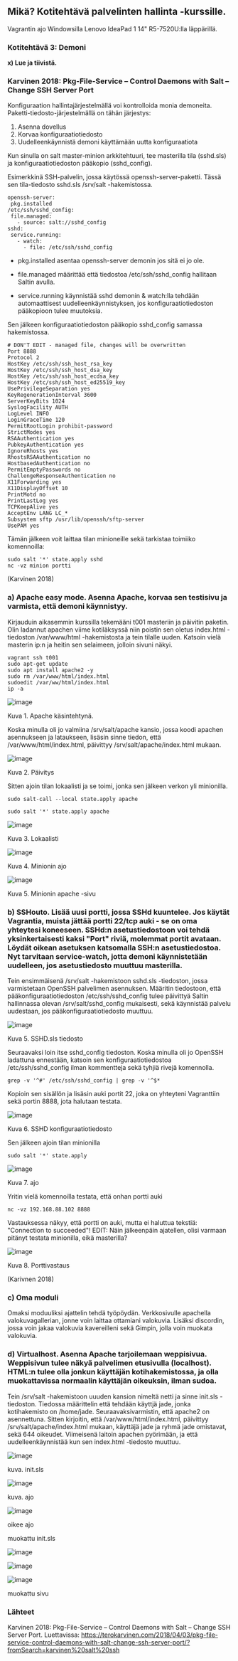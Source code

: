 ## Mikä? Kotitehtävä palvelinten hallinta -kurssille.

Vagrantin ajo Windowsilla Lenovo IdeaPad 1 14" R5-7520U:lla läppärillä.

### Kotitehtävä 3: Demoni

**x) Lue ja tiivistä.**

### Karvinen 2018: Pkg-File-Service – Control Daemons with Salt – Change SSH Server Port

Konfiguraation hallintajärjestelmällä voi kontrolloida monia demoneita. Paketti-tiedosto-järjestelmällä on tähän järjestys:
  1. Asenna dovellus
  2. Korvaa konfiguraatiotiedosto
  3. Uudelleenkäynnistä demoni käyttämään uutta konfiguraatiota

Kun sinulla on salt master-minion arkkitehtuuri, tee masterilla tila (sshd.sls) ja konfiguraatiotiedoston pääkopio (sshd_config).


Esimerkkinä SSH-palvelin, jossa käytössä openssh-server-paketti. Tässä sen tila-tiedosto sshd.sls /srv/salt -hakemistossa. 

```
openssh-server:
 pkg.installed
/etc/ssh/sshd_config:
 file.managed:
   - source: salt://sshd_config
sshd:
 service.running:
   - watch:
     - file: /etc/ssh/sshd_config
```

- pkg.installed asentaa openssh-server demonin jos sitä ei jo ole.

- file.managed määrittää että tiedostoa /etc/ssh/sshd_config hallitaan Saltin avulla.

- service.running käynnistää sshd demonin & watch:lla tehdään automaattisest uudelleenkäynnistyksen, jos konfiguraatiotiedoston pääkopioon tulee muutoksia. 

Sen jälkeen konfiguraatiotiedoston pääkopio sshd_config samassa hakemistossa.

```
# DON'T EDIT - managed file, changes will be overwritten
Port 8888
Protocol 2
HostKey /etc/ssh/ssh_host_rsa_key
HostKey /etc/ssh/ssh_host_dsa_key
HostKey /etc/ssh/ssh_host_ecdsa_key
HostKey /etc/ssh/ssh_host_ed25519_key
UsePrivilegeSeparation yes
KeyRegenerationInterval 3600
ServerKeyBits 1024
SyslogFacility AUTH
LogLevel INFO
LoginGraceTime 120
PermitRootLogin prohibit-password
StrictModes yes
RSAAuthentication yes
PubkeyAuthentication yes
IgnoreRhosts yes
RhostsRSAAuthentication no
HostbasedAuthentication no
PermitEmptyPasswords no
ChallengeResponseAuthentication no
X11Forwarding yes
X11DisplayOffset 10
PrintMotd no
PrintLastLog yes
TCPKeepAlive yes
AcceptEnv LANG LC_*
Subsystem sftp /usr/lib/openssh/sftp-server
UsePAM yes
```

Tämän jälkeen voit laittaa tilan minioneille sekä tarkistaa toimiiko komennoilla:

```
sudo salt '*' state.apply sshd
nc -vz minion portti
````

(Karvinen 2018)



### a) Apache easy mode. Asenna Apache, korvaa sen testisivu ja varmista, että demoni käynnistyy.

Kirjauduin aikasemmin kurssilla tekemääni t001 masteriin ja päivitin paketin. Olin ladannut apachen viime kotiläksyssä niin poistin sen oletus index.html -tiedoston /var/www/html -hakemistosta ja tein tilalle uuden. Katsoin vielä masterin ip:n ja heitin sen selaimeen, jolloin sivuni näkyi.

```
vagrant ssh t001
sudo apt-get update
sudo apt install apache2 -y
sudo rm /var/www/html/index.html
sudoedit /var/ww/html/index.html
ip -a
```

![image](https://github.com/user-attachments/assets/37b83568-2037-4e23-b31c-5677fa853aa8)

Kuva 1. Apache käsintehtynä. 


Koska minulla oli jo valmiina /srv/salt/apache kansio, jossa koodi apachen asennukseen ja lataukseen, lisäsin sinne tiedon, että /var/www/html/index.html, päivittyy /srv/salt/apache/index.html mukaan. 

![image](https://github.com/user-attachments/assets/3c5fca29-167c-453f-ba88-a1322477b727)

Kuva 2. Päivitys

Sitten ajoin tilan lokaalisti ja se toimi, jonka sen jälkeen verkon yli minionilla.

```
sudo salt-call --local state.apply apache

sudo salt '*' state.apply apache
```


![image](https://github.com/user-attachments/assets/d4b132d5-e88b-4af3-82e9-4afae5b6f0c0)

Kuva 3. Lokaalisti



![image](https://github.com/user-attachments/assets/75f570a6-e06f-4f92-937c-4d6010b5c05a)

Kuva 4. Minionin ajo


![image](https://github.com/user-attachments/assets/ae929c5f-a847-40b4-b60e-8c04c167704a)

Kuva 5. Minionin apache -sivu 

### b) SSHouto. Lisää uusi portti, jossa SSHd kuuntelee. Jos käytät Vagrantia, muista jättää portti 22/tcp auki - se on oma yhteytesi koneeseen. SSHd:n asetustiedostoon voi tehdä yksinkertaisesti kaksi "Port" riviä, molemmat portit avataan.  Löydät oikean asetuksen katsomalla SSH:n asetustiedostoa. Nyt tarvitaan service-watch, jotta demoni käynnistetään uudelleen, jos asetustiedosto muuttuu masterilla.

Tein ensimmäisenä /srv/salt -hakemistoon sshd.sls -tiedoston, jossa varmistetaan OpenSSH palvelimen asennuksen. Määritin tiedostoon, että pääkonfiguraatiotiedoston /etc/ssh/sshd_config tulee päivittyä Saltin hallinnassa olevan /srv/salt/sshd_config mukaisesti, sekä käynnistää palvelu uudestaan, jos pääkonfiguraatiotiedosto muuttuu. 

![image](https://github.com/user-attachments/assets/a6b74c45-9142-474b-8121-16b66111001e)

Kuva 5. SSHD.sls tiedosto

Seuraavaksi loin itse sshd_config tiedoston. Koska minulla oli jo OpenSSH ladattuna ennestään, katsoin sen konfiguraatiotiedostoa /etc/ssh/sshd_config ilman kommentteja sekä tyhjiä rivejä komennolla.

```
grep -v '^#' /etc/ssh/sshd_config | grep -v '^$*
```

Kopioin sen sisällön ja lisäsin auki portit 22, joka on yhteyteni Vagranttiin sekä portin 8888, jota halutaan testata. 


![image](https://github.com/user-attachments/assets/2cb3a35f-9c92-4afa-85ac-32993b11582c)


Kuva 6. SSHD konfiguraatiotiedosto


Sen jälkeen ajoin tilan minionilla

```
sudo salt '*' state.apply
```


![image](https://github.com/user-attachments/assets/f6b03dc2-b7b5-4281-b708-591b805d75d5)

Kuva 7. ajo


Yritin vielä komennoilla testata, että onhan portti auki

```
nc -vz 192.168.88.102 8888
````

Vastauksessa näkyy, että portti on auki, mutta ei haluttua tekstiä: "Connection to succeeded"! EDIT: Näin jälkeenpäin ajatellen, olisi varmaan pitänyt testata minionilla, eikä masterilla? 


![image](https://github.com/user-attachments/assets/c14b28fe-bc7f-44d2-939c-abe675538f6d)

Kuva 8. Porttivastaus

(Karivnen 2018) 

### c) Oma moduli

Omaksi moduuliksi ajattelin tehdä työpöydän. Verkkosivulle apachella valokuvagallerian, jonne voin laittaa ottamiani valokuvia. Lisäksi discordin, jossa voin jakaa valokuvia kavereilleni sekä Gimpin, jolla voin muokata valokuvia.   


### d) Virtualhost. Asenna Apache tarjoilemaan weppisivua. Weppisivun tulee näkyä palvelimen etusivulla (localhost). HTML:n tulee olla jonkun käyttäjän kotihakemistossa, ja olla muokattavissa normaalin käyttäjän oikeuksin, ilman sudoa.

Tein /srv/salt -hakemistoon uuuden kansion nimeltä netti ja sinne init.sls -tiedoston. Tiedossa määrittelin että tehdään käyttjä jade, jonka kotihakemisto on /home/jade. Seuraavaksivarmistin, että apache2 on asennettuna. Sitten kirjoitin, että /var/www/html/index.html, päivittyy /srv/salt/apache/index.html mukaan, käyttäjä jade ja ryhmä jade omistavat, sekä 644 oikeudet. Viimeisenä laitoin apachen pyörimään, ja että uudelleenkäynnistää kun sen index.html -tiedosto muuttuu. 

![image](https://github.com/user-attachments/assets/60571005-4087-450e-a08f-643746662635)

kuva. init.sls 


![image](https://github.com/user-attachments/assets/90ffed66-e72d-487b-a912-d88031733956)

kuva. ajo

![image](https://github.com/user-attachments/assets/1a5ece00-13a3-4cfe-9299-dc0d84ba719d)

oikee ajo


muokattu init.sls

![image](https://github.com/user-attachments/assets/af352adc-ed85-4170-ba93-02f0e1480abc)




![image](https://github.com/user-attachments/assets/85eccf26-83ad-41b8-b4a8-0a2218c50238)

![image](https://github.com/user-attachments/assets/249e3f66-7c3b-45c6-8ae6-9e501234aa0d)

muokattu sivu



### Lähteet

Karvinen 2018: Pkg-File-Service – Control Daemons with Salt – Change SSH Server Port. Luettavissa: https://terokarvinen.com/2018/04/03/pkg-file-service-control-daemons-with-salt-change-ssh-server-port/?fromSearch=karvinen%20salt%20ssh


